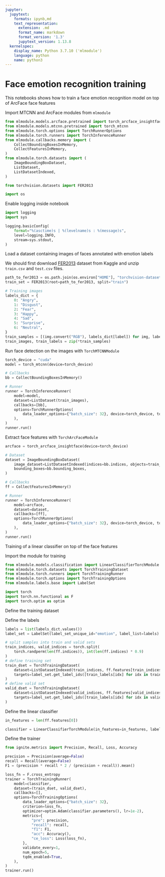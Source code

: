 ```yaml
---
jupyter:
  jupytext:
    formats: ipynb,md
    text_representation:
      extension: .md
      format_name: markdown
      format_version: '1.3'
      jupytext_version: 1.13.8
  kernelspec:
    display_name: Python 3.7.10 ('mlmodule')
    language: python
    name: python3
---
```


# Face emotion recognition training

This notebooks shows how to train a face emotion recognition model on top of ArcFace face features


Import MTCNN and ArcFace modules from `mlmodule`


```python
from mlmodule.models.arcface.pretrained import torch_arcface_insightface
from mlmodule.models.mtcnn.pretrained import torch_mtcnn
from mlmodule.torch.options import TorchRunnerOptions
from mlmodule.torch.runners import TorchInferenceRunner
from mlmodule.callbacks.memory import (
    CollectBoundingBoxesInMemory,
    CollectFeaturesInMemory,
)
from mlmodule.torch.datasets import (
    ImageBoundingBoxDataset,
    ListDataset,
    ListDatasetIndexed,
)

from torchvision.datasets import FER2013

import os
```


Enable logging inside notebook

```python
import logging
import sys

logging.basicConfig(
    format="%(asctime)s | %(levelname)s : %(message)s",
    level=logging.INFO,
    stream=sys.stdout,
)
```

Load a dataset containing images of faces annotated with emotion labels

We should first download [FER2013](https://www.kaggle.com/competitions/challenges-in-representation-learning-facial-expression-recognition-challenge/data) dataset from Kaggle and unzip `train.csv` and `test.csv` files.


```python
path_to_fer2013 = os.path.join(os.environ["HOME"], "torchvision-datasets")
train_set = FER2013(root=path_to_fer2013, split="train")
```

```python
# Training images
labels_dict = {
    0: "Angry",
    1: "Disgust",
    2: "Fear",
    3: "Happy",
    4: "Sad",
    5: "Surprise",
    6: "Neutral",
}
train_samples = [(img.convert("RGB"), labels_dict[label]) for img, label in train_set]
train_images, train_labels = zip(*train_samples)
```

Run face detection on the images with `TorchMTCNNModule`


```python
torch_device = "cuda"
model = torch_mtcnn(device=torch_device)

# Callbacks
bb = CollectBoundingBoxesInMemory()

# Runner
runner = TorchInferenceRunner(
    model=model,
    dataset=ListDataset(train_images),
    callbacks=[bb],
    options=TorchRunnerOptions(
        data_loader_options={"batch_size": 32}, device=torch_device, tqdm_enabled=True
    ),
)
runner.run()
```


Extract face features with `TorchArcFaceModule`


```python
arcface = torch_arcface_insightface(device=torch_device)

# Dataset
dataset = ImageBoundingBoxDataset(
    image_dataset=ListDatasetIndexed(indices=bb.indices, objects=train_images),
    bounding_boxes=bb.bounding_boxes,
)

# Callbacks
ff = CollectFeaturesInMemory()

# Runner
runner = TorchInferenceRunner(
    model=arcface,
    dataset=dataset,
    callbacks=[ff],
    options=TorchRunnerOptions(
        data_loader_options={"batch_size": 32}, device=torch_device, tqdm_enabled=True
    ),
)
runner.run()
```

Training of a linear classifier on top of the face features


Import the module for training

```python
from mlmodule.models.classification import LinearClassifierTorchModule
from mlmodule.torch.datasets import TorchTrainingDataset
from mlmodule.torch.runners import TorchTrainingRunner
from mlmodule.torch.options import TorchTrainingOptions
from mlmodule.labels.base import LabelSet

import torch
import torch.nn.functional as F
import torch.optim as optim
```

Define the training dataset


Define the labels

```python
labels = list(labels_dict.values())
label_set = LabelSet(label_set_unique_id="emotion", label_list=labels)
```

```python
# split samples into train and valid sets
train_indices, valid_indices = torch.split(
    torch.randperm(len(ff.indices)), int(len(ff.indices) * 0.9)
)
# define training set
train_dset = TorchTrainingDataset(
    dataset=ListDatasetIndexed(train_indices, ff.features[train_indices]),
    targets=label_set.get_label_ids([train_labels[idx] for idx in train_indices]),
)
# define valid set
valid_dset = TorchTrainingDataset(
    dataset=ListDatasetIndexed(valid_indices, ff.features[valid_indices]),
    targets=label_set.get_label_ids([train_labels[idx] for idx in valid_indices]),
)
```

Define the linear classifier

```python
in_features = len(ff.features[0])

classifier = LinearClassifierTorchModule(in_features=in_features, label_set=label_set)
```

Define the trainer

```python
from ignite.metrics import Precision, Recall, Loss, Accuracy

precision = Precision(average=False)
recall = Recall(average=False)
F1 = (precision * recall * 2 / (precision + recall)).mean()

loss_fn = F.cross_entropy
trainer = TorchTrainingRunner(
    model=classifier,
    dataset=(train_dset, valid_dset),
    callbacks=[],
    options=TorchTrainingOptions(
        data_loader_options={"batch_size": 32},
        criterion=loss_fn,
        optimizer=optim.Adam(classifier.parameters(), lr=1e-2),
        metrics={
            "pre": precision,
            "recall": recall,
            "f1": F1,
            "acc": Accuracy(),
            "ce_loss": Loss(loss_fn),
        },
        validate_every=1,
        num_epoch=5,
        tqdm_enabled=True,
    ),
)
trainer.run()
```
